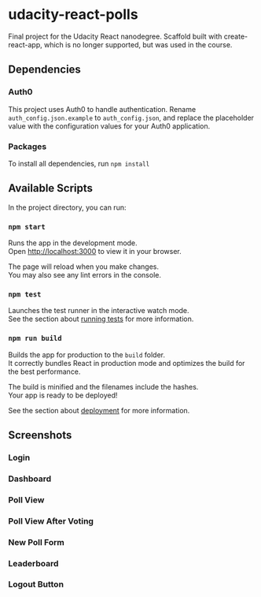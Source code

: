 # udacity-react-polls

Final project for the Udacity React nanodegree. Scaffold built with create-react-app, which is no longer supported, but was used in the course.

## Dependencies

### Auth0

This project uses Auth0 to handle authentication. Rename `auth_config.json.example` to `auth_config.json`, and replace the placeholder value with the configuration values for your Auth0 application.

### Packages

To install all dependencies, run `npm install`

## Available Scripts

In the project directory, you can run:

### `npm start`

Runs the app in the development mode.\
Open [http://localhost:3000](http://localhost:3000) to view it in your browser.

The page will reload when you make changes.\
You may also see any lint errors in the console.

### `npm test`

Launches the test runner in the interactive watch mode.\
See the section about [running tests](https://facebook.github.io/create-react-app/docs/running-tests) for more information.

### `npm run build`

Builds the app for production to the `build` folder.\
It correctly bundles React in production mode and optimizes the build for the best performance.

The build is minified and the filenames include the hashes.\
Your app is ready to be deployed!

See the section about [deployment](https://facebook.github.io/create-react-app/docs/deployment) for more information.

## Screenshots

### Login

### Dashboard

### Poll View

### Poll View After Voting

### New Poll Form

### Leaderboard

### Logout Button
